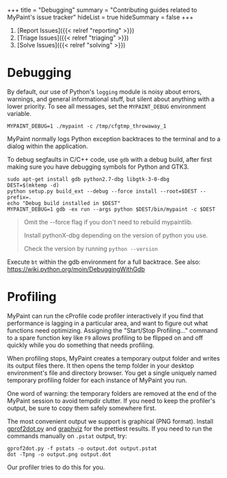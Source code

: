 +++
title = "Debugging"
summary = "Contributing guides related to MyPaint's issue tracker"
hideList = true
hideSummary = false
+++

1. [Report Issues]({{< relref "reporting" >}})
2. [Triage Issues]({{< relref "triaging" >}})
3. [Solve Issues]({{< relref "solving" >}})

# Debugging
By default, our use of Python's `logging` module
is noisy about errors, warnings, and general informational stuff,
but silent about anything with a lower priority.
To see all messages, set the `MYPAINT_DEBUG` environment variable.

    MYPAINT_DEBUG=1 ./mypaint -c /tmp/cfgtmp_throwaway_1

MyPaint normally logs Python exception backtraces to the terminal
and to a dialog within the application.

To debug segfaults in C/C++ code, use `gdb` with a debug build,
after first making sure you have debugging symbols for Python and GTK3.

```
sudo apt-get install gdb python2.7-dbg libgtk-3-0-dbg
DEST=$(mktemp -d)
python setup.py build_ext --debug --force install --root=$DEST --prefix=.
echo "Debug build installed in $DEST"
MYPAINT_DEBUG=1 gdb -ex run --args python $DEST/bin/mypaint -c $DEST
```

> Omit the --force flag if you don't need to rebuild mypaintlib.
>
> Install pythonX-dbg depending on the version of python you use.
>
> Check the version by running `python --version`

Execute ``bt`` within the gdb environment for a full backtrace.
See also: https://wiki.python.org/moin/DebuggingWithGdb

# Profiling

MyPaint can run the cProfile code profiler interactively if you find
that performance is lagging in a particular area, and want to figure out
what functions need optimizing. Assigning the "Start/Stop Profiling..."
command to a spare function key like `F9` allows profiling to be flipped
on and off quickly while you do something that needs profiling.

When profiling stops, MyPaint creates a temporary output folder and
writes its output files there. It then opens the temp folder in your
desktop environment's file and directory browser. You get a single
uniquely named temporary profiling folder for each instance of MyPaint
you run.

One word of warning: the temporary folders are removed at the end of the
MyPaint session to avoid tempdir clutter. If you need to keep the
profiler's output, be sure to copy them safely somewhere first.

The most convenient output we support is graphical (PNG format).
Install [gprof2dot.py](https://github.com/jrfonseca/gprof2dot)
and [graphviz](http://www.graphviz.org/) for the prettiest results.
If you need to run the commands manually on `.pstat` output,
try:

    gprof2dot.py -f pstats -o output.dot output.pstat
    dot -Tpng -o output.png output.dot

Our profiler tries to do this for you.

